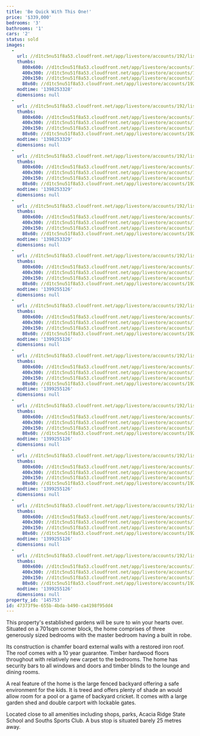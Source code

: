 ```yaml
---
title: 'Be Quick With This One!'
price: '$339,000'
bedrooms: '3'
bathrooms: '1'
cars: '2'
status: sold
images:
  -
    url: //d1tc5nu51f8a53.cloudfront.net/app/livestore/accounts/192/listings/120803/images/IMG_8722_4951181333_20140423094142.jpg
    thumbs:
      800x600: //d1tc5nu51f8a53.cloudfront.net/app/livestore/accounts/192/listings/120803/images/IMG_8722_4951181333_20140423094142_800x600.jpg
      400x300: //d1tc5nu51f8a53.cloudfront.net/app/livestore/accounts/192/listings/120803/images/IMG_8722_4951181333_20140423094142_400x300.jpg
      200x150: //d1tc5nu51f8a53.cloudfront.net/app/livestore/accounts/192/listings/120803/images/IMG_8722_4951181333_20140423094142_200x150.jpg
      80x60: //d1tc5nu51f8a53.cloudfront.net/app/livestore/accounts/192/listings/120803/images/IMG_8722_4951181333_20140423094142_80x60.jpg
    modtime: '1398253328'
    dimensions: null
  -
    url: //d1tc5nu51f8a53.cloudfront.net/app/livestore/accounts/192/listings/120803/images/IMG_8721_9154653703_20140423094140.jpg
    thumbs:
      800x600: //d1tc5nu51f8a53.cloudfront.net/app/livestore/accounts/192/listings/120803/images/IMG_8721_9154653703_20140423094140_800x600.jpg
      400x300: //d1tc5nu51f8a53.cloudfront.net/app/livestore/accounts/192/listings/120803/images/IMG_8721_9154653703_20140423094140_400x300.jpg
      200x150: //d1tc5nu51f8a53.cloudfront.net/app/livestore/accounts/192/listings/120803/images/IMG_8721_9154653703_20140423094140_200x150.jpg
      80x60: //d1tc5nu51f8a53.cloudfront.net/app/livestore/accounts/192/listings/120803/images/IMG_8721_9154653703_20140423094140_80x60.jpg
    modtime: '1398253329'
    dimensions: null
  -
    url: //d1tc5nu51f8a53.cloudfront.net/app/livestore/accounts/192/listings/120803/images/IMG_8720_6390446639_20140423094136.jpg
    thumbs:
      800x600: //d1tc5nu51f8a53.cloudfront.net/app/livestore/accounts/192/listings/120803/images/IMG_8720_6390446639_20140423094136_800x600.jpg
      400x300: //d1tc5nu51f8a53.cloudfront.net/app/livestore/accounts/192/listings/120803/images/IMG_8720_6390446639_20140423094136_400x300.jpg
      200x150: //d1tc5nu51f8a53.cloudfront.net/app/livestore/accounts/192/listings/120803/images/IMG_8720_6390446639_20140423094136_200x150.jpg
      80x60: //d1tc5nu51f8a53.cloudfront.net/app/livestore/accounts/192/listings/120803/images/IMG_8720_6390446639_20140423094136_80x60.jpg
    modtime: '1398253329'
    dimensions: null
  -
    url: //d1tc5nu51f8a53.cloudfront.net/app/livestore/accounts/192/listings/120803/images/2_6429836839_20140423094131.jpg
    thumbs:
      800x600: //d1tc5nu51f8a53.cloudfront.net/app/livestore/accounts/192/listings/120803/images/2_6429836839_20140423094131_800x600.jpg
      400x300: //d1tc5nu51f8a53.cloudfront.net/app/livestore/accounts/192/listings/120803/images/2_6429836839_20140423094131_400x300.jpg
      200x150: //d1tc5nu51f8a53.cloudfront.net/app/livestore/accounts/192/listings/120803/images/2_6429836839_20140423094131_200x150.jpg
      80x60: //d1tc5nu51f8a53.cloudfront.net/app/livestore/accounts/192/listings/120803/images/2_6429836839_20140423094131_80x60.jpg
    modtime: '1398253329'
    dimensions: null
  -
    url: //d1tc5nu51f8a53.cloudfront.net/app/livestore/accounts/192/listings/120803/images/IMG_8742_6986004207_20140505115527.jpg
    thumbs:
      800x600: //d1tc5nu51f8a53.cloudfront.net/app/livestore/accounts/192/listings/120803/images/IMG_8742_6986004207_20140505115527_800x600.jpg
      400x300: //d1tc5nu51f8a53.cloudfront.net/app/livestore/accounts/192/listings/120803/images/IMG_8742_6986004207_20140505115527_400x300.jpg
      200x150: //d1tc5nu51f8a53.cloudfront.net/app/livestore/accounts/192/listings/120803/images/IMG_8742_6986004207_20140505115527_200x150.jpg
      80x60: //d1tc5nu51f8a53.cloudfront.net/app/livestore/accounts/192/listings/120803/images/IMG_8742_6986004207_20140505115527_80x60.jpg
    modtime: '1399255126'
    dimensions: null
  -
    url: //d1tc5nu51f8a53.cloudfront.net/app/livestore/accounts/192/listings/120803/images/IMG_8746_6066213083_20140505115546.jpg
    thumbs:
      800x600: //d1tc5nu51f8a53.cloudfront.net/app/livestore/accounts/192/listings/120803/images/IMG_8746_6066213083_20140505115546_800x600.jpg
      400x300: //d1tc5nu51f8a53.cloudfront.net/app/livestore/accounts/192/listings/120803/images/IMG_8746_6066213083_20140505115546_400x300.jpg
      200x150: //d1tc5nu51f8a53.cloudfront.net/app/livestore/accounts/192/listings/120803/images/IMG_8746_6066213083_20140505115546_200x150.jpg
      80x60: //d1tc5nu51f8a53.cloudfront.net/app/livestore/accounts/192/listings/120803/images/IMG_8746_6066213083_20140505115546_80x60.jpg
    modtime: '1399255126'
    dimensions: null
  -
    url: //d1tc5nu51f8a53.cloudfront.net/app/livestore/accounts/192/listings/120803/images/5_925907180_20140423094133.jpg
    thumbs:
      800x600: //d1tc5nu51f8a53.cloudfront.net/app/livestore/accounts/192/listings/120803/images/5_925907180_20140423094133_800x600.jpg
      400x300: //d1tc5nu51f8a53.cloudfront.net/app/livestore/accounts/192/listings/120803/images/5_925907180_20140423094133_400x300.jpg
      200x150: //d1tc5nu51f8a53.cloudfront.net/app/livestore/accounts/192/listings/120803/images/5_925907180_20140423094133_200x150.jpg
      80x60: //d1tc5nu51f8a53.cloudfront.net/app/livestore/accounts/192/listings/120803/images/5_925907180_20140423094133_80x60.jpg
    modtime: '1399255126'
    dimensions: null
  -
    url: //d1tc5nu51f8a53.cloudfront.net/app/livestore/accounts/192/listings/120803/images/IMG_8732_926294648_20140423094144.jpg
    thumbs:
      800x600: //d1tc5nu51f8a53.cloudfront.net/app/livestore/accounts/192/listings/120803/images/IMG_8732_926294648_20140423094144_800x600.jpg
      400x300: //d1tc5nu51f8a53.cloudfront.net/app/livestore/accounts/192/listings/120803/images/IMG_8732_926294648_20140423094144_400x300.jpg
      200x150: //d1tc5nu51f8a53.cloudfront.net/app/livestore/accounts/192/listings/120803/images/IMG_8732_926294648_20140423094144_200x150.jpg
      80x60: //d1tc5nu51f8a53.cloudfront.net/app/livestore/accounts/192/listings/120803/images/IMG_8732_926294648_20140423094144_80x60.jpg
    modtime: '1399255126'
    dimensions: null
  -
    url: //d1tc5nu51f8a53.cloudfront.net/app/livestore/accounts/192/listings/120803/images/IMG_8740_2726112306_20140505115518.jpg
    thumbs:
      800x600: //d1tc5nu51f8a53.cloudfront.net/app/livestore/accounts/192/listings/120803/images/IMG_8740_2726112306_20140505115518_800x600.jpg
      400x300: //d1tc5nu51f8a53.cloudfront.net/app/livestore/accounts/192/listings/120803/images/IMG_8740_2726112306_20140505115518_400x300.jpg
      200x150: //d1tc5nu51f8a53.cloudfront.net/app/livestore/accounts/192/listings/120803/images/IMG_8740_2726112306_20140505115518_200x150.jpg
      80x60: //d1tc5nu51f8a53.cloudfront.net/app/livestore/accounts/192/listings/120803/images/IMG_8740_2726112306_20140505115518_80x60.jpg
    modtime: '1399255126'
    dimensions: null
  -
    url: //d1tc5nu51f8a53.cloudfront.net/app/livestore/accounts/192/listings/120803/images/IMG_8744_568289402_20140505115537.jpg
    thumbs:
      800x600: //d1tc5nu51f8a53.cloudfront.net/app/livestore/accounts/192/listings/120803/images/IMG_8744_568289402_20140505115537_800x600.jpg
      400x300: //d1tc5nu51f8a53.cloudfront.net/app/livestore/accounts/192/listings/120803/images/IMG_8744_568289402_20140505115537_400x300.jpg
      200x150: //d1tc5nu51f8a53.cloudfront.net/app/livestore/accounts/192/listings/120803/images/IMG_8744_568289402_20140505115537_200x150.jpg
      80x60: //d1tc5nu51f8a53.cloudfront.net/app/livestore/accounts/192/listings/120803/images/IMG_8744_568289402_20140505115537_80x60.jpg
    modtime: '1399255126'
    dimensions: null
  -
    url: //d1tc5nu51f8a53.cloudfront.net/app/livestore/accounts/192/listings/120803/images/IMG_8747_4818434902_20140505115606.jpg
    thumbs:
      800x600: //d1tc5nu51f8a53.cloudfront.net/app/livestore/accounts/192/listings/120803/images/IMG_8747_4818434902_20140505115606_800x600.jpg
      400x300: //d1tc5nu51f8a53.cloudfront.net/app/livestore/accounts/192/listings/120803/images/IMG_8747_4818434902_20140505115606_400x300.jpg
      200x150: //d1tc5nu51f8a53.cloudfront.net/app/livestore/accounts/192/listings/120803/images/IMG_8747_4818434902_20140505115606_200x150.jpg
      80x60: //d1tc5nu51f8a53.cloudfront.net/app/livestore/accounts/192/listings/120803/images/IMG_8747_4818434902_20140505115606_80x60.jpg
    modtime: '1399255126'
    dimensions: null
property_id: '145753'
id: 47373f9e-655b-4bda-b490-ca4198f95dd4
---
```

This property's established gardens will be sure to win your hearts over. Situated on a 701sqm corner block, the home comprises of three generously sized bedrooms with the master bedroom having a built in robe. 

Its construction is chamfer board external walls with a restored iron roof. The roof comes with a 10 year guarantee. Timber hardwood floors throughout with relatively new carpet to the bedrooms. The home has security bars to all windows and doors and timber blinds to the lounge and dining rooms.

A real feature of the home is the large fenced backyard offering a safe environment for the kids. It is treed and offers plenty of shade an would allow room for a pool or a game of backyard cricket. It comes with a large garden shed and double carport with lockable gates.

Located close to all amenities including shops, parks, Acacia Ridge State School and Souths Sports Club. A bus stop is situated barely 25 metres away.
